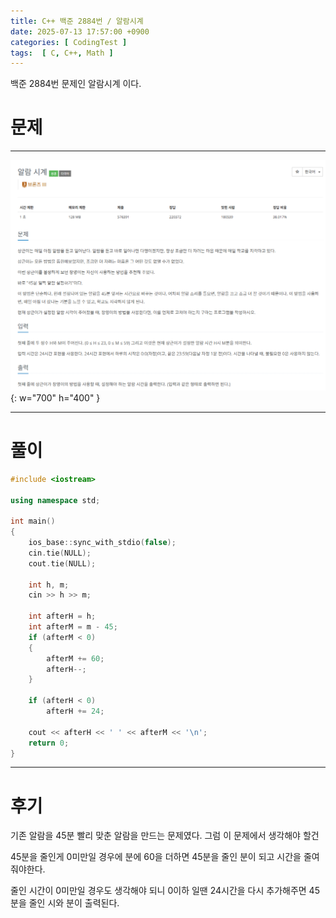 ```yaml
---
title: C++ 백준 2884번 / 알람시계
date: 2025-07-13 17:57:00 +0900
categories: [ CodingTest ]  
tags:  [ C, C++, Math ]
---
```


백준 2884번 문제인 알람시계 이다.

# 문제   
---------------------------------------

![Desktop View](/assets/img/알람시계.png){: w="700" h="400" }

---------------------------------------

# 풀이

```c++
#include <iostream>

using namespace std;

int main()
{
    ios_base::sync_with_stdio(false);
    cin.tie(NULL);
    cout.tie(NULL);
    
    int h, m;
    cin >> h >> m;
    
    int afterH = h;
    int afterM = m - 45;
    if (afterM < 0)
    {
        afterM += 60;
        afterH--;
    }
    
    if (afterH < 0)
        afterH += 24;
    
    cout << afterH << ' ' << afterM << '\n';
    return 0;
}
```
---------------------------------------

# 후기

기존 알람을 45분 빨리 맞춘 알람을 만드는 문제였다. 그럼 이 문제에서 생각해야 할건

45분을 줄인게 0미만일 경우에 분에 60을 더하면 45분을 줄인 분이 되고 시간을 줄여줘야한다.

줄인 시간이 0미만일 경우도 생각해야 되니 0이하 일땐 24시간을 다시 추가해주면 45분을 줄인 시와 분이 출력된다.
